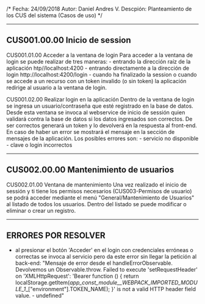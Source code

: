 /*
Fecha: 		24/09/2018
Autor: 		Daniel Andres V.
Descpión: 	Planteamiento de los CUS del sistema (Casos de uso)
*/


----------------------------------------------------------------------------------
CUS001.00.00 Inicio de session
----------------------------------------------------------------------------------

CUS001.01.00 Acceder a la ventana de login
Para acceder a la ventana de login se puede realizar de tres maneras:
	- entrando la dirección raíz de la aplicación htp//localhost:4200
	- entrando directamente a la dirección de login http://localhost:4200/login
	- cuando ha finalizado la session o cuando se accede a un recurso con un token invalido (o sin token) la aplicación redirige al usuario a la ventana de login.

CUS001.02.00 Realizar login en la aplicación
Dentro de la ventana de login se ingresa un usuario/contraseña que esté registrado en la base de datos. Desde esta ventana se invoca al webservice de inicio de sessión quien validará contra la base de datos si los datos ingresados son correctos. De ser correctos generará un token y lo devolverá en la respuesta al front-end. En caso de haber un error se mostrará el mensaje en la sección de mensajes de la aplicación. Los posibles errores son:
	- servicio no disponible
	- clave o login incorrectos

	
	
----------------------------------------------------------------------------------
CUS002.00.00 Mantenimiento de usuarios
----------------------------------------------------------------------------------

CUS002.01.00 Ventana de mantenimiento
Una vez realizado el inicio de sessión y ti tiene los permisos necesarios (CUS003-Permisos de usuario) se podrá acceder mediante el menú "General/Mantenimiento de Usuarios" al listado de todos los usuarios. Dentro del listado se puede modificar o eliminar o crear un registro.

















----------------------------------------------------------------------------------
ERRORES POR RESOLVER
----------------------------------------------------------------------------------
- al presionar el botón 'Acceder' en el login con credenciales erróneas o correctas se invoca al servicio pero da este error sin llegar la petición al back-end:
"Mensaje de error desde el handleErrorObservable. Devolvemos un Observable.throw. Failed to execute 'setRequestHeader' on 'XMLHttpRequest': 'Bearer function () {
        return localStorage.getItem(_app_const_module__WEBPACK_IMPORTED_MODULE_1__["environment"].TOKEN_NAME);
    }' is not a valid HTTP header field value. - undefined"
